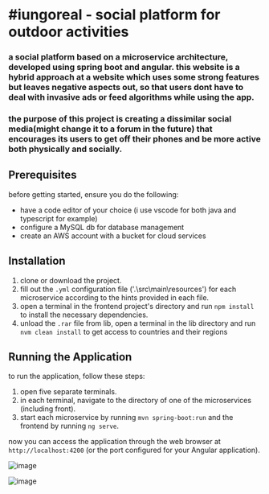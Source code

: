 # #iungoreal - social platform for outdoor activities

### a social platform based on a microservice architecture, developed using spring boot and angular. this website is a hybrid approach at a website which uses some strong features but leaves negative aspects out, so that users dont have to deal with invasive ads or feed algorithms while using the app.
### the purpose of this project is creating a dissimilar social media(might change it to a forum in the future) that encourages its users to get off their phones and be more active both physically and socially.

## Prerequisites

before getting started, ensure you do the following:
- have a code editor of your choice (i use vscode for both java and typescript for example)
- configure a MySQL db for database management
- create an AWS account with a bucket for cloud services

## Installation

1. clone or download the project.
2. fill out the `.yml` configuration file ('.\src\main\resources') for each microservice according to the hints provided in each file.
3. open a terminal in the frontend project's directory and run `npm install` to install the necessary dependencies.
4. unload the `.rar` file from lib, open a terminal in the lib directory and run `nvm clean install` to get access to countries and their regions

## Running the Application

to run the application, follow these steps:

1. open five separate terminals.
2. in each terminal, navigate to the directory of one of the microservices (including front).
3. start each microservice by running `mvn spring-boot:run` and the frontend by running `ng serve`.

now you can access the application through the web browser at `http://localhost:4200` (or the port configured for your Angular application).

![image](https://github.com/petreastefann/iungoreal/assets/56685226/74276d2f-e174-408e-ace4-0ffe86a9afcd) 

![image](https://github.com/petreastefann/iungoreal/assets/56685226/974facc5-99a4-438b-a806-bacea8eba4e6)

